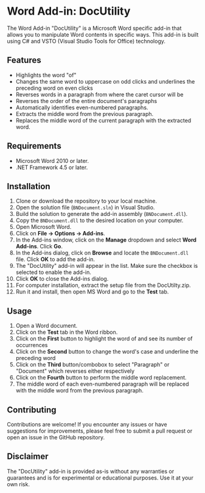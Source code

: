 # Word Add-in: DocUtility

The Word Add-in "DocUtility" is a Microsoft Word specific add-in that allows you to manipulate Word contents in specific ways. This add-in is built using C# and VSTO (Visual Studio Tools for Office) technology.

## Features

- Highlights the word "of"
- Changes the same word to uppercase on odd clicks and underlines the preceding word on even clicks
- Reverses words in a paragraph from where the caret cursor will be
- Reverses the order of the entire document's paragraphs
- Automatically identifies even-numbered paragraphs.
- Extracts the middle word from the previous paragraph.
- Replaces the middle word of the current paragraph with the extracted word.

## Requirements

- Microsoft Word 2010 or later.
- .NET Framework 4.5 or later.

## Installation

1. Clone or download the repository to your local machine.
2. Open the solution file (`BNDocument.sln`) in Visual Studio.
3. Build the solution to generate the add-in assembly (`BNDocument.dll`).
4. Copy the `BNDocument.dll` to the desired location on your computer.
5. Open Microsoft Word.
6. Click on **File -> Options -> Add-ins**.
7. In the Add-ins window, click on the **Manage** dropdown and select **Word Add-ins**. Click **Go**.
8. In the Add-ins dialog, click on **Browse** and locate the `BNDocument.dll` file. Click **OK** to add the add-in.
9. The "DocUtility" add-in will appear in the list. Make sure the checkbox is selected to enable the add-in.
10. Click **OK** to close the Add-ins dialog.
11. For computer installation, extract the setup file from the DocUtilty.zip.
12. Run it and install, then open MS Word and go to the **Test** tab.

## Usage

1. Open a Word document.
2. Click on the **Test** tab in the Word ribbon.
3. Click on the **First** button to highlight the word of and see its number of occurrences
4. Click on the **Second** button to change the word's case and underline the preceding word
5. Click on the **Third** button/combobox to select "Paragraph" or "Document" which reverses either respectively
6. Click on the **Fourth** button to perform the middle word replacement.
7. The middle word of each even-numbered paragraph will be replaced with the middle word from the previous paragraph.

## Contributing

Contributions are welcome! If you encounter any issues or have suggestions for improvements, please feel free to submit a pull request or open an issue in the GitHub repository.

## Disclaimer

The "DocUtility" add-in is provided as-is without any warranties or guarantees and is for experimental or educational purposes. Use it at your own risk.
